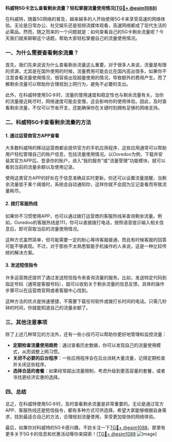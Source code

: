 **科威特5G卡怎么查看剩余流量？轻松掌握流量使用情况[[TG💪+ @esim1088](https://t.me/s/esim1088)]**

在科威特，随着5G网络的普及，越来越多的人开始使用5G卡来享受高速的网络体验。无论是日常办公、社交娱乐还是视频流媒体观看，高速网络都成了现代生活的必需品。然而，随之而来的一个问题就是：如何查看自己的5G卡剩余流量呢？今天我们就来聊聊这个话题，帮助大家轻松掌握自己的流量使用情况。

### 一、为什么需要查看剩余流量？

首先，我们先来说说为什么查看剩余流量这么重要。对于很多人来说，流量是有限的资源，尤其是在国外使用的时候，流量费用可能会比在国内高出很多。如果你不注意查看流量使用情况，很容易出现超量使用的情况，导致额外的费用产生。而了解剩余流量可以帮助你合理规划上网行为，避免不必要的支出。

此外，在科威特使用5G卡时，流量的使用速度和稳定性也与剩余流量有关。当你的流量接近耗尽时，网络速度可能会变慢，这会影响你的使用体验。因此，及时查看剩余流量，不仅可以节省开支，还能确保你在关键时刻拥有足够的网络支持。

### 二、科威特5G卡查看剩余流量的方法

#### 1. **通过运营商官方APP查看**

大多数科威特的移动运营商都会提供官方的手机应用程序，这些应用通常可以帮助用户轻松管理自己的账户信息，包括流量使用情况。以Ooredoo为例，下载并安装其官方APP后，登录你的账户，进入“我的服务”或“流量管理”功能模块，就可以看到当前的流量余额以及使用记录。

使用这类官方APP的好处在于信息准确且实时更新。你还可以设置流量提醒，当剩余流量低于某个阈值时，系统会自动通知你，这样你就不会因为忘记查看而导致流量耗尽。

#### 2. **拨打客服热线**

如果你不习惯使用APP，也可以通过拨打运营商的客服热线来查询剩余流量。例如，Ooredoo的客服热线是111，你可以直接拨打电话，按照语音提示输入相关信息后，即可获取当前的流量使用情况。

这种方式虽然简单，但可能需要一定的耐心等待客服接通，而且有时候客服的回答可能不够直观。不过，对于那些不太熟悉智能手机操作的人来说，这是一种比较传统的解决方案。

#### 3. **发送短信指令**

许多运营商还提供了通过发送短信指令来查询流量的服务。比如，发送特定代码到指定号码（通常是客服号码），就可以收到关于剩余流量的信息反馈。具体的操作步骤可以在运营商官网或者客服中心找到。

这种方法的优点是快速便捷，不需要下载任何软件或拨打长时间的电话。只需几秒钟的时间，你就能知道自己的流量余额了。

### 三、其他注意事项

除了上述几种常见的方法外，还有一些小技巧可以帮助你更好地管理和监控流量：

- **定期检查流量使用趋势**：通过查看历史数据，你可以发现自己的流量使用模式，从而调整上网习惯。
- **关闭不必要的后台程序**：一些应用程序会在后台消耗大量流量，记得定期检查并关闭这些程序。
- **选择合适的套餐**：如果经常超出流量限制，考虑升级到更高容量的套餐，或者寻找更经济实惠的选择。

### 四、总结

总之，在科威特使用5G卡时，及时查看剩余流量是非常重要的。无论是通过官方APP、客服热线还是短信指令，都有多种方式可供选择。希望大家能够根据自身需求，找到最适合自己的方法，合理规划流量使用，享受更加愉快的网络体验。

最后，如果你对科威特的5G卡感兴趣，不妨关注一下[TG💪+ @esim1088](https://t.me/s/esim1088)，那里有更多关于5G卡的信息和优惠活动等你来探索！[[TG💪+ @esim1088](https://t.me/s/esim1088) ![Image](https://i.postimg.cc/4NQfJmqS/Snipaste-2025-05-13-00-14-12.png)]